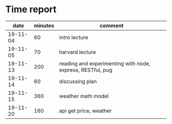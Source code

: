# Time report

|date|minutes|comment|
|----|-------|-------|
|19-11-04|60|intro lecture|
|19-11-05|70|harvard lecture|
|19-11-13|200|reading and experimenting with node, express, RESTful, pug|
|19-11-14|60|discussing plan|
|19-11-15|360|weather math model|
|19-11-20|160|api get price, weather|

